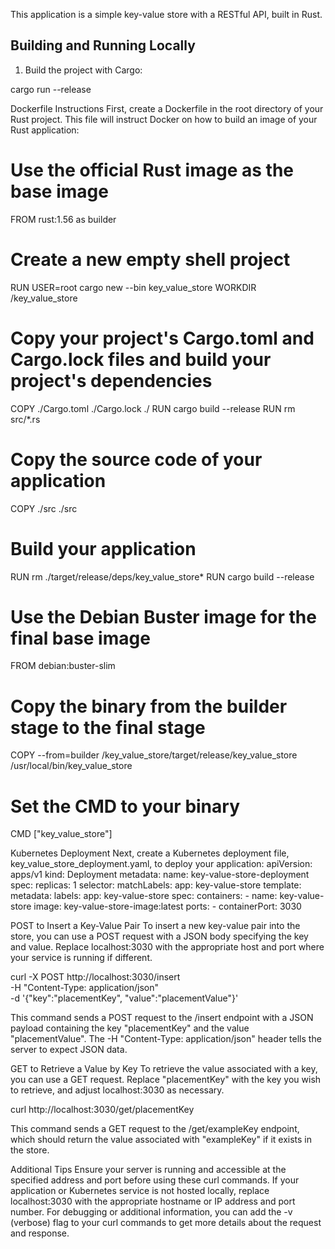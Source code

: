 
This application is a simple key-value store with a RESTful API, built in Rust.

## Building and Running Locally

1. Build the project with Cargo:

cargo run --release




Dockerfile Instructions
First, create a Dockerfile in the root directory of your Rust project. This file will instruct Docker on how to build an image of your Rust application:


# Use the official Rust image as the base image
FROM rust:1.56 as builder

# Create a new empty shell project
RUN USER=root cargo new --bin key_value_store
WORKDIR /key_value_store

# Copy your project's Cargo.toml and Cargo.lock files and build your project's dependencies
COPY ./Cargo.toml ./Cargo.lock ./
RUN cargo build --release
RUN rm src/*.rs

# Copy the source code of your application
COPY ./src ./src

# Build your application
RUN rm ./target/release/deps/key_value_store*
RUN cargo build --release

# Use the Debian Buster image for the final base image
FROM debian:buster-slim

# Copy the binary from the builder stage to the final stage
COPY --from=builder /key_value_store/target/release/key_value_store /usr/local/bin/key_value_store

# Set the CMD to your binary
CMD ["key_value_store"]

Kubernetes Deployment
Next, create a Kubernetes deployment file, key_value_store_deployment.yaml, to deploy your application:
apiVersion: apps/v1
kind: Deployment
metadata:
  name: key-value-store-deployment
spec:
  replicas: 1
  selector:
    matchLabels:
      app: key-value-store
  template:
    metadata:
      labels:
        app: key-value-store
    spec:
      containers:
      - name: key-value-store
        image: key-value-store-image:latest
        ports:
        - containerPort: 3030

POST to Insert a Key-Value Pair
To insert a new key-value pair into the store, you can use a POST request with a JSON body specifying the key and value. Replace localhost:3030 with the appropriate host and port where your service is running if different.

curl -X POST http://localhost:3030/insert \
     -H "Content-Type: application/json" \
     -d '{"key":"placementKey", "value":"placementValue"}'

This command sends a POST request to the /insert endpoint with a JSON payload containing the key "placementKey" and the value "placementValue". The -H "Content-Type: application/json" header tells the server to expect JSON data.


GET to Retrieve a Value by Key
To retrieve the value associated with a key, you can use a GET request. Replace "placementKey" with the key you wish to retrieve, and adjust localhost:3030 as necessary.

curl http://localhost:3030/get/placementKey

This command sends a GET request to the /get/exampleKey endpoint, which should return the value associated with "exampleKey" if it exists in the store.

Additional Tips
Ensure your server is running and accessible at the specified address and port before using these curl commands.
If your application or Kubernetes service is not hosted locally, replace localhost:3030 with the appropriate hostname or IP address and port number.
For debugging or additional information, you can add the -v (verbose) flag to your curl commands to get more details about the request and response.
